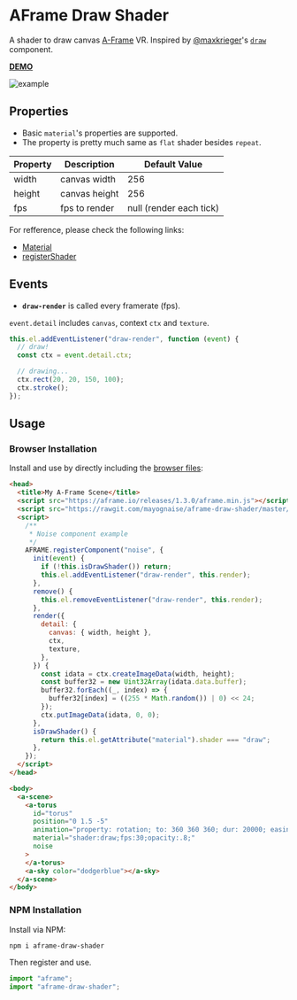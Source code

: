 # AFrame Draw Shader

A shader to draw canvas [A-Frame](https://aframe.io) VR. Inspired by [@maxkrieger](https://github.com/maxkrieger)'s [`draw`](https://github.com/maxkrieger/aframe-draw-component) component.

**[DEMO](https://mayognaise.github.io/aframe-draw-shader)**

![example](example.gif)

## Properties

- Basic `material`'s properties are supported.
- The property is pretty much same as `flat` shader besides `repeat`.

| Property | Description   | Default Value           |
| -------- | ------------- | ----------------------- |
| width    | canvas width  | 256                     |
| height   | canvas height | 256                     |
| fps      | fps to render | null (render each tick) |

For refference, please check the following links:

- [Material](https://aframe.io/docs/1.3.0/components/material.html)
- [registerShader](https://aframe.io/docs/1.3.0/components/material.html#registershader)

## Events

- **`draw-render`** is called every framerate (fps).

`event.detail` includes `canvas`, context `ctx` and `texture`.

```js
this.el.addEventListener("draw-render", function (event) {
  // draw!
  const ctx = event.detail.ctx;

  // drawing...
  ctx.rect(20, 20, 150, 100);
  ctx.stroke();
});
```

## Usage

### Browser Installation

Install and use by directly including the [browser files](dist):

```html
<head>
  <title>My A-Frame Scene</title>
  <script src="https://aframe.io/releases/1.3.0/aframe.min.js"></script>
  <script src="https://rawgit.com/mayognaise/aframe-draw-shader/master/dist/aframe-draw-shader.js"></script>
  <script>
    /**
     * Noise component example
     */
    AFRAME.registerComponent("noise", {
      init(event) {
        if (!this.isDrawShader()) return;
        this.el.addEventListener("draw-render", this.render);
      },
      remove() {
        this.el.removeEventListener("draw-render", this.render);
      },
      render({
        detail: {
          canvas: { width, height },
          ctx,
          texture,
        },
      }) {
        const idata = ctx.createImageData(width, height);
        const buffer32 = new Uint32Array(idata.data.buffer);
        buffer32.forEach((_, index) => {
          buffer32[index] = ((255 * Math.random()) | 0) << 24;
        });
        ctx.putImageData(idata, 0, 0);
      },
      isDrawShader() {
        return this.el.getAttribute("material").shader === "draw";
      },
    });
  </script>
</head>

<body>
  <a-scene>
    <a-torus
      id="torus"
      position="0 1.5 -5"
      animation="property: rotation; to: 360 360 360; dur: 20000; easing: linear; loop: true"
      material="shader:draw;fps:30;opacity:.8;"
      noise
    >
    </a-torus>
    <a-sky color="dodgerblue"></a-sky>
  </a-scene>
</body>
```

### NPM Installation

Install via NPM:

```bash
npm i aframe-draw-shader
```

Then register and use.

```js
import "aframe";
import "aframe-draw-shader";
```
